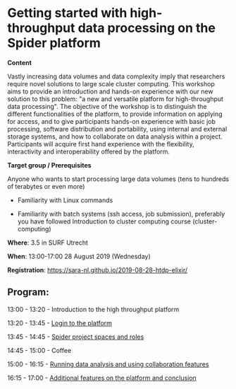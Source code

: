 # Getting started with high-throughput data processing on the Spider platform

**Content**

Vastly increasing data volumes and data complexity imply that researchers require novel solutions to large scale cluster
computing. This workshop aims to provide an introduction and hands-on experience with our new solution to this problem: 
"a new and versatile platform for high-throughput data processing". The objective of the workshop is to distinguish the 
different functionalities of the platform, to provide information on applying for access, and to give participants 
hands-on experience with basic job processing, software distribution and portability, using internal and external 
storage systems, and how to collaborate on data analysis within a project. Participants will acquire first hand experience
with the flexibility, interactivity and interoperability offered by the  platform.

**Target group / Prerequisites**

Anyone who wants to start processing large data volumes (tens to hundreds of terabytes or even more)

  - Familiarity with Linux commands
  
  - Familiarity with batch systems (ssh access, job submission), preferably you have followed Introduction to cluster computing course (cluster-computing)

**Where**: 3.5 in SURF Utrecht

**When**: 13:00-17:00 28 August 2019 (Wednesday)

**Registration**: https://sara-nl.github.io/2019-08-28-htdp-elixir/

**Program**:
--------
13:00 - 13:20 - Introduction to the high throughput platform

13:20 - 13:45 - [Login to the platform](login-to-spider.md)

13:45 - 14:45 - [Spider project spaces and roles](demo-spider-roles.md)

14:45 - 15:00 - Coffee

15:00 - 16:15 - [Running data analysis and using collaboration features](run-spider-jobs.md)

16:15 - 17:00 - [Additional features on the platform and conclusion](extras/README.md)

